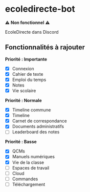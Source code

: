 # ecoledirecte-bot
⚠️ **Non fonctionnel** ⚠️

EcoleDirecte dans Discord

## Fonctionnalités à rajouter

**Priorité : Importante**
- [X] Connexion
- [X] Cahier de texte
- [X] Emploi du temps
- [X] Notes
- [X] Vie scolaire

**Priorité : Normale**
- [X] Timeline commune
- [X] Timeline
- [X] Carnet de correspondance
- [X] Documents administratifs
- [ ] Leaderboard des notes

**Priorité : Basse**
- [X] QCMs
- [X] Manuels numériques
- [X] Vie de la classe
- [ ] Espaces de travail
- [ ] Cloud
- [ ] Commandes
- [ ] Téléchargement
